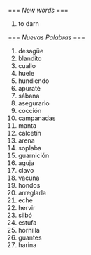 === *New words* ===

1. to darn

=== *Nuevas Palabras* ===

1. desagüe
2. blandito
3. cuallo
4. huele
5. hundiendo
6. apuraté
7. sábana
8. asegurarlo
9. cocción
10. campanadas
11. manta
12. calcetín
13. arena
14. soplaba
15. guarnición
16. aguja
17. clavo
18. vacuna
19. hondos
20. arreglarla
21. eche
22. hervir
23. silbó
24. estufa
25. hornilla
26. guantes
27. harina
